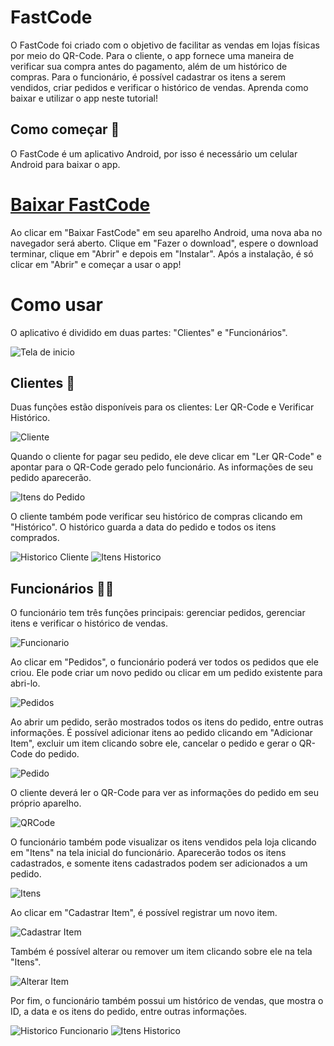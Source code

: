 # FastCode
O FastCode foi criado com o objetivo de facilitar as vendas em lojas físicas por meio do QR-Code. Para o cliente, o app fornece uma maneira de verificar sua compra antes do pagamento, além de um histórico de compras. Para o funcionário, é possível cadastrar os itens a serem vendidos, criar pedidos e verificar o histórico de vendas.
Aprenda como baixar e utilizar o app neste tutorial!


## Como começar 🔧
O FastCode é um aplicativo Android, por isso é necessário um celular Android para baixar o app.

# [Baixar FastCode]((https://github.com/Ext-FastCode/FastCode/releases/download/v1.0.0/FastCode.apk))

Ao clicar em "Baixar FastCode" em seu aparelho Android, uma nova aba no navegador será aberto. Clique em "Fazer o download", espere o download terminar, clique em "Abrir" e depois em "Instalar". Após a instalação, é só clicar em "Abrir" e começar a usar o app!

# Como usar
O aplicativo é dividido em duas partes: "Clientes" e "Funcionários".

![Tela de inicio](./telaInicio.png)


## Clientes 👥
Duas funções estão disponíveis para os clientes: Ler QR-Code e Verificar Histórico.

![Cliente](./cliente.png)

Quando o cliente for pagar seu pedido, ele deve clicar em "Ler QR-Code" e apontar para o QR-Code gerado pelo funcionário. As informações de seu pedido aparecerão.

![Itens do Pedido](./finalizarPedidoCliente.png)

O cliente também pode verificar seu histórico de compras clicando em "Histórico". O histórico guarda a data do pedido e todos os itens comprados.

![Historico Cliente](./historicoCliente.png)
![Itens Historico](./itensHistorico.png)


## Funcionários 🧑‍💼
O funcionário tem três funções principais: gerenciar pedidos, gerenciar itens e verificar o histórico de vendas.

![Funcionario](./funcionario.png)

Ao clicar em "Pedidos", o funcionário poderá ver todos os pedidos que ele criou. Ele pode criar um novo pedido ou clicar em um pedido existente para abri-lo.

![Pedidos](./pedidos.png)

Ao abrir um pedido, serão mostrados todos os itens do pedido, entre outras informações. É possível adicionar itens ao pedido clicando em "Adicionar Item", excluir um item clicando sobre ele, cancelar o pedido e gerar o QR-Code do pedido.

![Pedido](./pedido.png)

O cliente deverá ler o QR-Code para ver as informações do pedido em seu próprio aparelho.

![QRCode](./finalizarPedidoFuncionario.png)

O funcionário também pode visualizar os itens vendidos pela loja clicando em "Itens" na tela inicial do funcionário. Aparecerão todos os itens cadastrados, e somente itens cadastrados podem ser adicionados a um pedido.

![Itens](./itens.png)

Ao clicar em "Cadastrar Item", é possível registrar um novo item.

![Cadastrar Item](./cadastrarItem.png)

Também é possível alterar ou remover um item clicando sobre ele na tela "Itens".

![Alterar Item](./alterarItem.png)

Por fim, o funcionário também possui um histórico de vendas, que mostra o ID, a data e os itens do pedido, entre outras informações.

![Historico Funcionario](./historicoFuncionario.png)
![Itens Historico](./itensHistorico.png)




















